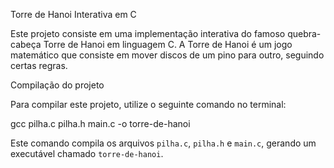 Torre de Hanoi Interativa em C

Este projeto consiste em uma implementação interativa do famoso quebra-cabeça Torre de Hanoi em linguagem C. 
A Torre de Hanoi é um jogo matemático que consiste em mover discos de um pino para outro, seguindo certas regras.

Compilação do projeto

Para compilar este projeto, utilize o seguinte comando no terminal:

gcc pilha.c pilha.h main.c -o torre-de-hanoi

Este comando compila os arquivos `pilha.c`, `pilha.h` e `main.c`, gerando um executável chamado `torre-de-hanoi`.
